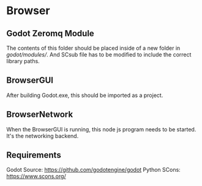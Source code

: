 # Browser

## Godot Zeromq Module

The contents of this folder should be placed inside of a new folder in *godot/modules/*. And SCsub file has to be modified to include the correct library paths.

## BrowserGUI

After building Godot.exe, this should be imported as a project.

## BrowserNetwork

When the BrowserGUI is running, this node js program needs to be started. It's the networking backend.

## Requirements

Godot Source: https://github.com/godotengine/godot
Python
SCons: https://www.scons.org/
